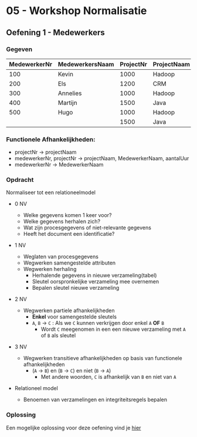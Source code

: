 # 05 - Workshop Normalisatie

## Oefening 1 - Medewerkers

### Gegeven
| MedewerkerNr | MedewerkersNaam | ProjectNr 	| ProjectNaam 	| AantalUur 	|
|-------------	| ------------- |-----------	|-------------	|----------:	|
| 100         	| Kevin         | 1000      	| Hadoop      	|        50 	|
| 200         	| Els           | 1200      	| CRM         	|       100 	|
| 300         	| Annelies      | 1000      	| Hadoop      	|        40 	|
| 400         	| Martijn       | 1500      	| Java        	|       100 	|
| 500         	| Hugo          | 1000      	| Hadoop      	|       120 	|
|            	|               | 1500      	| Java         	|       100 	|

### Functionele Afhankelijkheden:​
- projectNr → projectNaam​
- medewerkerNr, projectNr → projectNaam, MedewerkerNaam, aantalUur
- medewerkerNr → MedewerkerNaam

### Opdracht
Normaliseer tot een relationeelmodel
- 0 NV
    - Welke gegevens komen 1 keer voor?
    - Welke gegevens herhalen zich?
    - Wat zijn procesgegevens of niet-relevante gegevens
    - Heeft het document een identificatie?
- 1 NV
    - Weglaten van procesgegevens
    - Wegwerken samengestelde attributen
    - Wegwerken herhaling
        - Herhalende gegevens in nieuwe verzameling(tabel) 
        - Sleutel oorspronkelijke verzameling mee overnemen
        - Bepalen sleutel nieuwe verzameling
- 2 NV
    - Wegwerken partiele afhankelijkheden
        - **Enkel** voor samengestelde sleutels
        - `A`, `B` → `C` : Als we `C` kunnen verkrijgen door enkel `A` **OF** `B`
            - Wordt `C` meegenomen in een een nieuwe verzameling met `A` of `B` als sleutel
        
- 3 NV
    - Wegwerken transitieve afhankelijkheden op basis van functionele afhankelijkheden
        - (`A` → `B`) en (`B` → `C`) en niet (`B` → `A`)
            - Met andere woorden, `C` is afhankelijk van `B` en niet van `A`
- Relationeel model
    - Benoemen van verzamelingen en integriteitsregels bepalen

### Oplossing
Een mogelijke oplossing voor deze oefening vind je [hier](../solutions/exercise-1.md)